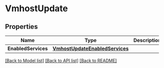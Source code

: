 # VmhostUpdate

## Properties
Name | Type | Description | Notes
------------ | ------------- | ------------- | -------------
**EnabledServices** | [**VmhostUpdateEnabledServices**](vmhost_update_enabledServices.md) |  | [optional] 

[[Back to Model list]](../README.md#documentation-for-models) [[Back to API list]](../README.md#documentation-for-api-endpoints) [[Back to README]](../README.md)


